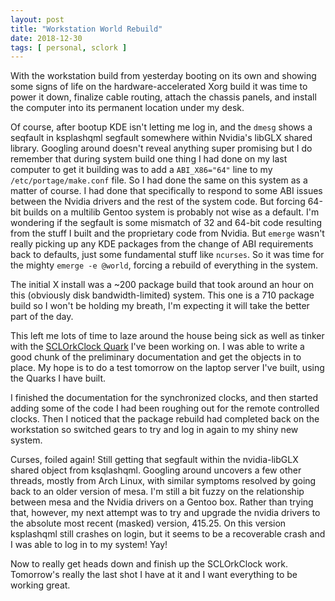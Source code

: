 ```yaml
---
layout: post
title: "Workstation World Rebuild"
date: 2018-12-30
tags: [ personal, sclork ]
---
```


With the workstation build from yesterday booting on its own and showing some
signs of life on the hardware-accelerated Xorg build it was time to power it
down, finalize cable routing, attach the chassis panels, and install the
computer into its permanent location under my desk.

Of course, after bootup KDE isn't letting me log in, and the `dmesg` shows a
seqfault in ksplashqml segfault somewhere within Nvidia's libGLX shared library.
Googling around doesn't reveal anything super promising but I do remember that
during system build one thing I had done on my last computer to get it building
was to add a `ABI_X86="64"` line to my `/etc/portage/make.conf` file. So I had
done the same on this system as a matter of course. I had done that specifically
to respond to some ABI issues between the Nvidia drivers and the rest of the
system code. But forcing 64-bit builds on a multilib Gentoo system is probably
not wise as a default. I'm wondering if the segfault is some mismatch of 32 and
64-bit code resulting from the stuff I built and the proprietary code from
Nvidia. But `emerge` wasn't really picking up any KDE packages from the change
of ABI requirements back to defaults, just some fundamental stuff like
`ncurses`. So it was time for the mighty `emerge -e @world`, forcing a rebuild
of everything in the system.

The initial X install was a ~200 package build that took around an hour on this
(obviously disk bandwidth-limited) system. This one is a 710 package build so
I won't be holding my breath, I'm expecting it will take the better part of the
day.

This left me lots of time to laze around the house being sick as well as tinker
with the [SCLOrkClock Quark](https://github.com/lnihlen/SCLOrkClock) I've been
working on. I was able to write a good chunk of the preliminary documentation
and get the objects in to place. My hope is to do a test tomorrow on the laptop
server I've built, using the Quarks I have built.

I finished the documentation for the synchronized clocks, and then started
adding some of the code I had been roughing out for the remote controlled
clocks. Then I noticed that the package rebuild had completed back on the
workstation so switched gears to try and log in again to my shiny new system.

Curses, foiled again! Still getting that segfault within the nvidia-libGLX
shared object from ksqlashqml. Googling around uncovers a few other threads,
mostly from Arch Linux, with similar symptoms resolved by going back to an
older version of mesa. I'm still a bit fuzzy on the relationship between mesa
and the Nvidia drivers on a Gentoo box. Rather than trying that, however, my
next attempt was to try and upgrade the nvidia drivers to the absolute most
recent (masked) version, 415.25. On this version ksplashqml still crashes on
login, but it seems to be a recoverable crash and I was able to log in to my
system! Yay!

Now to really get heads down and finish up the SCLOrkClock work. Tomorrow's
really the last shot I have at it and I want everything to be working great.

